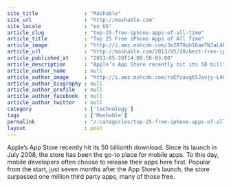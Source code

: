 ```yaml
---
site_title               : "Mashable"
site_url                 : "http://mashable.com"
site_locale              : "en_US"
article_slug             : "top-25-free-iphone-apps-of-all-time"
article_title            : "Top 25 Free iPhone Apps of All Time"
article_image            : "http://i.amz.mshcdn.com/Je2RT8qh16am7NJaL4E67QhppDw=/1200x627/2013%2F07%2F10%2Fa6%2Fbestiphonea.21663.jpg"
article_url              : "http://mashable.com/2013/05/20/best-free-iphone-apps/"
article_published_at     : "2013-05-20T14:08:58-03:00"
article_description      : "Apple’s App Store recently hit its 50 billionth download. Since its launch in July 2008, the store has been the go-to place for mobile apps. To this day, mobile developers often choose to release their apps here first. Popular from the start, just seven months after the App Store’s launch, the store surpassed one million third party apps, many of those free."
article_author_name      : null
article_author_image     : "http://i.amz.mshcdn.com/raEPzavg65Jzvjy-L4U699QBlmQ=/90x90/default-m.jpg"
article_author_biography : null
article_author_profile   : null
article_author_facebook  : null
article_author_twitter   : null
category                 : ['technology']
tags                     : ['Mashable']
permalink                : "/:categories/top-25-free-iphone-apps-of-all-time/"
layout                   : post
---
```


Apple’s App Store recently hit its 50 billionth download. Since its launch in July 2008, the store has been the go-to place for mobile apps. To this day, mobile developers often choose to release their apps here first. Popular from the start, just seven months after the App Store’s launch, the store surpassed one million third party apps, many of those free.
